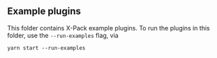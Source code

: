 ## Example plugins

This folder contains X-Pack example plugins.  To run the plugins in this folder, use the `--run-examples` flag, via

```
yarn start --run-examples
```
